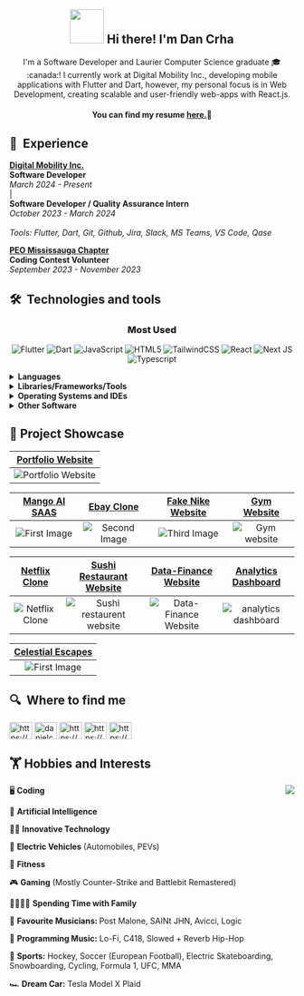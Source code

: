
<h2 size='10' align="center"><img src=https://github.com/danielcrha/danielcrha/assets/44410856/da004cbd-28ac-4811-8497-7e6406350837
 width=60 height=60/> Hi there! I'm Dan Crha</h2>


<div align="center" style="font-size">
 I'm a Software Developer and Laurier Computer Science graduate 🎓 :canada:! I currently work at Digital Mobility Inc., developing mobile applications with Flutter and Dart, however, my personal focus is in Web Development, creating scalable and user-friendly web-apps with React.js.
</div>



<h4 align="center">

You can find my resume <a href="https://github.com/danielcrha/danielcrha/files/13589947/Daniel.Crha.Resume.2023.pdf">here.</a>📄

</h4>

## 💼  Experience

 **<a href="https://digitalmobilityinc.com/">Digital Mobility Inc.</a> </br>**
**Software Developer**</br>
*March 2024 - Present</br>*
|</br>
**Software Developer / Quality Assurance Intern</br>**
*October 2023 - March 2024</br>*
</br>
*Tools: Flutter, Dart, Git, Github, Jira, Slack, MS Teams, VS Code, Qase*

 **<a href="https://peo-mc.ca"/>PEO Mississauga Chapter</a>** </br>
**Coding Contest Volunteer**</br>
*September 2023 - November 2023*

## 🛠  Technologies and tools

<h3 align="center" style="font-weight: 800;">Most Used</h3>

<div align="center">
 
![Flutter](https://img.shields.io/badge/Flutter-02569B.svg?style=for-the-badge&logo=Flutter&logoColor=white)
![Dart](https://img.shields.io/badge/Dart-0175C2.svg?style=for-the-badge&logo=Dart&logoColor=white)
![JavaScript](https://img.shields.io/badge/JavaScript-F7DF1E.svg?style=for-the-badge&logo=JavaScript&logoColor=black)
![HTML5](https://img.shields.io/badge/html5-%23E34F26.svg?style=for-the-badge&logo=html5&logoColor=white)
![TailwindCSS](https://img.shields.io/badge/tailwindcss-%2338B2AC.svg?style=for-the-badge&logo=tailwind-css&logoColor=white)
![React](https://img.shields.io/badge/React-61DAFB.svg?style=for-the-badge&logo=React&logoColor=black)
![Next JS](https://img.shields.io/badge/Next-black?style=for-the-badge&logo=next.js&logoColor=white)
![Typescript](https://img.shields.io/badge/TypeScript-3178C6.svg?style=for-the-badge&logo=TypeScript&logoColor=white)
</div>



<details>
<summary><strong>Languages</strong></summary>
<br>
 
![JavaScript](https://img.shields.io/badge/JavaScript-F7DF1E.svg?style=for-the-badge&logo=JavaScript&logoColor=black)
![Dart](https://img.shields.io/badge/Dart-0175C2.svg?style=for-the-badge&logo=Dart&logoColor=white)
![Typescript](https://img.shields.io/badge/TypeScript-3178C6.svg?style=for-the-badge&logo=TypeScript&logoColor=white)
![HTML5](https://img.shields.io/badge/html5-%23E34F26.svg?style=for-the-badge&logo=html5&logoColor=white)
![CSS3](https://img.shields.io/badge/css3-%231572B6.svg?style=for-the-badge&logo=css3&logoColor=white)
![Python](https://img.shields.io/badge/Python-3776AB.svg?style=for-the-badge&logo=Python&logoColor=white)
![Java](https://img.shields.io/badge/java-%23ED8B00.svg?style=for-the-badge&logo=openjdk&logoColor=white)
![C](https://img.shields.io/badge/C-A8B9CC.svg?style=for-the-badge&logo=C&logoColor=black)
![C++](https://img.shields.io/badge/C++-00599C.svg?style=for-the-badge&logo=C++&logoColor=white)
</details>

<details>
<summary><strong>Libraries/Frameworks/Tools</strong></summary>
<br>

![Next JS](https://img.shields.io/badge/Next-black?style=for-the-badge&logo=next.js&logoColor=white)
![Node.js](https://img.shields.io/badge/Node.js-339933.svg?style=for-the-badge&logo=nodedotjs&logoColor=white)
![React](https://img.shields.io/badge/React-61DAFB.svg?style=for-the-badge&logo=React&logoColor=black)
![Flutter](https://img.shields.io/badge/Flutter-02569B.svg?style=for-the-badge&logo=Flutter&logoColor=white)
![vite](https://img.shields.io/badge/Vite-646CFF.svg?style=for-the-badge&logo=Vite&logoColor=white)
![TailwindCSS](https://img.shields.io/badge/tailwindcss-%2338B2AC.svg?style=for-the-badge&logo=tailwind-css&logoColor=white)
![MaterialUI](https://img.shields.io/badge/MUI-007FFF.svg?style=for-the-badge&logo=MUI&logoColor=white)
![Redux](https://img.shields.io/badge/redux-%23593d88.svg?style=for-the-badge&logo=redux&logoColor=white)
![framer-motion](https://img.shields.io/badge/Framer-0055FF.svg?style=for-the-badge&logo=Framer&logoColor=white)
![npm](https://img.shields.io/badge/npm-CB3837.svg?style=for-the-badge&logo=npm&logoColor=white)
![yarn](https://img.shields.io/badge/Yarn-2C8EBB.svg?style=for-the-badge&logo=Yarn&logoColor=white)
![Git](https://img.shields.io/badge/Git-F05032.svg?style=for-the-badge&logo=Git&logoColor=white)
![Github](https://img.shields.io/badge/GitHub-181717.svg?style=for-the-badge&logo=GitHub&logoColor=white)
![Vercel](https://img.shields.io/badge/Vercel-000000.svg?style=for-the-badge&logo=Vercel&logoColor=white)
![Firebase](https://img.shields.io/badge/Firebase-FFCA28.svg?style=for-the-badge&logo=Firebase&logoColor=black)
![Supabase](https://img.shields.io/badge/Supabase-3FCF8E.svg?style=for-the-badge&logo=Supabase&logoColor=white)
![Planetscale](https://img.shields.io/badge/PlanetScale-000000.svg?style=for-the-badge&logo=PlanetScale&logoColor=white)
![PHP](https://img.shields.io/badge/PHP-777BB4.svg?style=for-the-badge&logo=PHP&logoColor=white)
![MySQL](https://img.shields.io/badge/MySQL-4479A1.svg?style=for-the-badge&logo=MySQL&logoColor=white)
![MongoDB](https://img.shields.io/badge/MongoDB-47A248.svg?style=for-the-badge&logo=MongoDB&logoColor=white)
![Prisma](https://img.shields.io/badge/Prisma-3982CE?style=for-the-badge&logo=Prisma&logoColor=white)
![Stripe](https://img.shields.io/badge/Stripe-008CDD.svg?style=for-the-badge&logo=Stripe&logoColor=white)
![OpenAI](https://img.shields.io/badge/OpenAI-412991.svg?style=for-the-badge&logo=OpenAI&logoColor=white)
![Apache](https://img.shields.io/badge/Apache-D22128.svg?style=for-the-badge&logo=Apache&logoColor=white)
![Docker](https://img.shields.io/badge/Docker-2496ED.svg?style=for-the-badge&logo=Docker&logoColor=white)
![VirtualBox](https://img.shields.io/badge/VirtualBox-183A61.svg?style=for-the-badge&logo=VirtualBox&logoColor=white)
![JUnit](https://img.shields.io/badge/JUnit5-25A162.svg?style=for-the-badge&logo=JUnit5&logoColor=white)
![Gradle](https://img.shields.io/badge/Gradle-02303A.svg?style=for-the-badge&logo=Gradle&logoColor=white)
![Android](https://img.shields.io/badge/Android-3DDC84.svg?style=for-the-badge&logo=Android&logoColor=white)
![RBPi](https://img.shields.io/badge/Raspberry%20Pi-A22846.svg?style=for-the-badge&logo=Raspberry-Pi&logoColor=white)
![Numpy](https://img.shields.io/badge/NumPy-013243.svg?style=for-the-badge&logo=NumPy&logoColor=white)
![Blender](https://img.shields.io/badge/Blender-E87D0D.svg?style=for-the-badge&logo=Blender&logoColor=white)
![SketchUp](https://img.shields.io/badge/SketchUp-005F9E.svg?style=for-the-badge&logo=SketchUp&logoColor=white)

</details>

<details>
<summary><strong>Operating Systems and IDEs</strong></summary>
<br>

![Windows](https://img.shields.io/badge/Windows-0078D6?style=for-the-badge&logo=windows&logoColor=white)
![macOS](https://img.shields.io/badge/mac%20os-000000?style=for-the-badge&logo=macos&logoColor=F0F0F0)
![Linux](https://img.shields.io/badge/Linux-FCC624?style=for-the-badge&logo=linux&logoColor=black)
![Ubuntu](https://img.shields.io/badge/Ubuntu-E95420?style=for-the-badge&logo=ubuntu&logoColor=white)

![VSCode](https://img.shields.io/badge/Visual%20Studio%20Code-007ACC.svg?style=for-the-badge&logo=Visual-Studio-Code&logoColor=white)
![Eclipse](https://img.shields.io/badge/Eclipse%20IDE-2C2255.svg?style=for-the-badge&logo=Eclipse-IDE&logoColor=white)
![Android Studio](https://img.shields.io/badge/Android%20Studio-3DDC84.svg?style=for-the-badge&logo=Android-Studio&logoColor=white)
</details>

<details>
<summary><strong>Other Software</strong></summary>
<br>

![Creative Cloud](https://img.shields.io/badge/Adobe%20Creative%20Cloud-DA1F26.svg?style=for-the-badge&logo=Adobe-Creative-Cloud&logoColor=white)
![Adobe Photoshop](https://img.shields.io/badge/Adobe%20Photoshop-31A8FF.svg?style=for-the-badge&logo=Adobe-Photoshop&logoColor=white)
![Adobe Illustrator](https://img.shields.io/badge/Adobe%20Illustrator-FF9A00.svg?style=for-the-badge&logo=Adobe-Illustrator&logoColor=white)
![Adobe Premiere Pro](https://img.shields.io/badge/Adobe%20Premiere%20Pro-9999FF.svg?style=for-the-badge&logo=Adobe-Premiere-Pro&logoColor=white)
</details>

##  :star2: Project Showcase

<div align="center">
 
|<a href="https://project-portfolio-lime.vercel.app/">Portfolio Website</a>|
|:-:|
|![Portfolio Website](https://github.com/danielcrha/danielcrha/assets/44410856/435867f7-bd5d-4c82-a77a-6f2110b7e4ac)|
 
</div>




|<a href="https://ai-saas-rho-nine.vercel.app/">Mango AI SAAS</a>|<a href="https://ebay-clone-gilt.vercel.app/">Ebay Clone</a>|<a href="https://fake-nike-website.vercel.app/">Fake Nike Website</a>|<a href="https://gym-web-app-alpha.vercel.app/">Gym Website</a>|
|:-:|:-:|:-:|:-:|
|![First Image](https://github.com/danielcrha/danielcrha/assets/44410856/72750b0b-f547-4457-b8bb-417b8970c167)|![Second Image](https://github.com/danielcrha/danielcrha/assets/44410856/11e5f52d-0ab5-43e5-abdf-1effa9266205)| ![Third Image](https://github.com/danielcrha/danielcrha/assets/44410856/5082b68d-4afd-4b7d-8af4-9c855dd94f27)|![Gym website](https://github.com/danielcrha/danielcrha/assets/44410856/cf0a4ff8-d980-4eb4-9182-749cce36222c)|

|<a href="https://netflix-clone-git-master-danielcrha.vercel.app/auth">Netflix Clone</a>|<a href="https://sushi-restaurant-website.vercel.app/">Sushi Restaurant Website</a>|<a href="https://data-finance-website-ashen.vercel.app/">Data-Finance Website</a>|<a href="https://analytics-dashboard-sigma.vercel.app/">Analytics Dashboard</a>|
|:-:|:-:|:-:|:-:|
|![Netflix Clone](https://github.com/danielcrha/danielcrha/assets/44410856/5c075188-b695-4634-8078-36dba0f0b847)|![Sushi restaurent website](https://github.com/danielcrha/danielcrha/assets/44410856/cf1af8ca-d58b-4bfd-8a61-c80325207d16)|![Data-Finance Website](https://github.com/danielcrha/danielcrha/assets/44410856/02aa1f1f-ae4a-4d84-8764-f338d74e4ef6)|![analytics dashboard](https://github.com/danielcrha/danielcrha/assets/44410856/c9754b05-1f74-4780-a387-45f8e2a456fa)|

|<a href="https://cozii-assessment-mars-visit-form.vercel.app/">Celestial Escapes</a>
|:-:|
|![First Image](https://github.com/danielcrha/danielcrha/assets/44410856/87fd88b3-dcc5-4183-a474-5a09d542c8bd)|


## 🔍  Where to find me

<a href="https://www.linkedin.com/in/danielcrha/" target="blank"><img align="center" src="https://raw.githubusercontent.com/rahuldkjain/github-profile-readme-generator/master/src/images/icons/Social/linked-in-alt.svg" alt="https://www.linkedin.com/in/danielcrha/" height="30" width="40" /></a>
<a href="https://twitter.com/danielcrha" target="blank"><img align="center" src="https://raw.githubusercontent.com/rahuldkjain/github-profile-readme-generator/master/src/images/icons/Social/twitter.svg" alt="danielcrha" height="30" width="40" /></a>
<a href="https://www.instagram.com/dancrha/" target="blank"><img align="center" src="https://raw.githubusercontent.com/rahuldkjain/github-profile-readme-generator/master/src/images/icons/Social/instagram.svg" alt="https://www.instagram.com/dancrha/" height="30" width="40" /></a>
<a href="https://www.facebook.com/danielstephen.crha" target="blank"><img align="center" src="https://raw.githubusercontent.com/rahuldkjain/github-profile-readme-generator/master/src/images/icons/Social/facebook.svg" alt="https://www.facebook.com/danielstephen.crha" height="30" width="40" /></a>
<a href="https://stackoverflow.com/users/22535529/daniel-crha" target="blank"><img align="center" src="https://raw.githubusercontent.com/rahuldkjain/github-profile-readme-generator/master/src/images/icons/Social/stack-overflow.svg" alt="https://stackoverflow.com/users/22535529/daniel-crha" height="30" width="40" /></a>

## 🏋️ Hobbies and Interests

<div>
 <img align="right" src="https://github.com/danielcrha/danielcrha/assets/44410856/4df309bc-9108-4f78-8242-fb1fbdbf2db4"/>
 <p>
 🖥️ <strong>Coding</strong> 
</p>
<p>🤖 <strong>Artificial Intelligence</strong></p>
<p>🧑‍💻 <strong>Innovative Technology</strong></p>
<p>
🔌 <strong>Electric Vehicles</strong> (Automobiles, PEVs)</p>
<p>
💪 <strong>Fitness</strong> 
</p>
<p>🎮 <strong>Gaming</strong> (Mostly Counter-Strike and Battlebit Remastered)</p>
<p>
👨‍👩‍👧‍👦 <strong>Spending Time with Family</strong>
</p>
<p>
🎵 <strong>Favourite Musicians: </strong> Post Malone, SAINt JHN, Avicci, Logic
</p>
<p>
🎹 <strong>Programming Music:</strong> Lo-Fi, C418, Slowed + Reverb Hip-Hop
</p>
 <p>
🏒 <strong>Sports:</strong> Hockey, Soccer (European Football), Electric Skateboarding, Snowboarding, Cycling, Formula 1, UFC, MMA
</p>
<p>
 🏎️ <strong>Dream Car:</strong> Tesla Model X Plaid 
</p>
</div>



